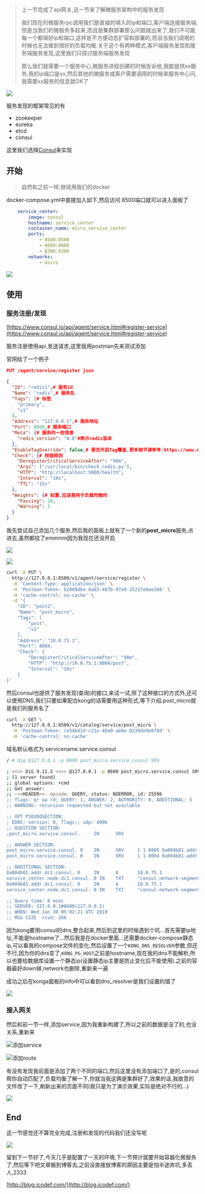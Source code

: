 > 上一节完成了api网关,这一节来了解微服务架构中的服务发现
> 
> 我们现在的微服务rpc调用我们是直接的填入的ip和端口,客户端连接服务端.但是当我们的微服务多起来,而且是集群部署那么问题就出来了,我们不可能每一个都填好ip和端口,这样是不方便动态扩容和部署的,而且当我们调用的时候也无法做到很好的负载均衡.关于这个有两种模式,客户端服务发现和服务端服务发现,这里我们只探讨服务端服务发现
> 
> 那么我们就需要一个服务中心,微服务进程创建的时候告诉他,我能提供xx服务,我的ip端口是xx,然后其他的微服务或客户需要调用的时候来服务中心问,我需要xx服务的信息就OK了

![](img/service_chart.png)

服务发现的框架常见的有
* zookeeper
* eureka
* etcd
* consul

这里我们选择[Consul](https://www.consul.io/)来实现

## 开始
> 自然和之前一样,继续用我们的docker

docker-compose.yml中直接加入如下,然后访问 8500端口就可以进入面板了
```yml
    service_center:
        image: consul
        hostname: service_center
        container_name: micro_service_center
        ports: 
            - 8500:8500
            - 8600:8600
            - 8300:8300
        networks: 
            - micro
```

![](img/service_consul.png)

## 使用

### 服务注册/发现
[https://www.consul.io/api/agent/service.html#register-service](https://www.consul.io/api/agent/service.html#register-service)

服务注册使用api,发送请求,这里我用postman先来测试添加

官网给了一个例子
```json
PUT /agent/service/register json

{
  "ID": "redis1",# 服务id
  "Name": "redis",# 服务名
  "Tags": [# 标签
    "primary",
    "v1"
  ],
  "Address": "127.0.0.1",# 服务地址
  "Port": 8000,# 服务端口
  "Meta": {# 服务的一些信息
    "redis_version": "4.0"#表示redis版本
  },
  "EnableTagOverride": false,# 是否开启Tag覆盖,更多细节请参考:https://www.consul.io/docs/agent/services.html#enable-tag-override-and-anti-entropy 我也看不太懂啊,hhh
  "Check": {# 校验规则
    "DeregisterCriticalServiceAfter": "90m",
    "Args": ["/usr/local/bin/check_redis.py"],
    "HTTP": "http://localhost:5000/health",
    "Interval": "10s",
    "TTL": "15s"
  },
  "Weights": {# 权重,应该是用于负载均衡的
    "Passing": 10,
    "Warning": 1
  }
}
```
我先尝试自己添加几个服务,然后我的面板上就有了一个新的**post_micro**服务,点进去,虽然都挂了emmmm因为我现在还没开启

![](img/service_2.png)

![](img/service_3.png)

```sh
curl -X PUT \
  http://127.0.0.1:8500/v1/agent/service/register \
  -H 'Content-Type: application/json' \
  -H 'Postman-Token: b2089dbe-8ad3-487b-97e0-25217e6ee346' \
  -H 'cache-control: no-cache' \
  -d '{
    "ID": "post2",
    "Name": "post_micro",
    "Tags": [
        "post",
        "v1"
    ],
    "Address": "10.0.75.1",
    "Port": 8004,
    "Check": {
        "DeregisterCriticalServiceAfter": "90m",
        "HTTP": "http://10.0.75.1:8004/post",
        "Interval": "10s"
    }
}'
```

然后consul也提供了服务发现(查询)的接口,来试一试,除了这种接口的方式外,还可以使用DNS,我们只要如果配合kong的话需要用这种形式,等下介绍.post_micro就是我们的服务名了
```sh
curl -X GET \
  http://127.0.0.1:8500/v1/catalog/service/post_micro \
  -H 'Postman-Token: ce54bd1d-c21e-46e0-ae0e-0230de9e6f8d' \
  -H 'cache-control: no-cache'
```

域名默认格式为 servicename.service.consul
```sh
/ # dig @127.0.0.1 -p 8600 post_micro.service.consul SRV

; <<>> DiG 9.11.5 <<>> @127.0.0.1 -p 8600 post_micro.service.consul SRV
; (1 server found)
;; global options: +cmd
;; Got answer:
;; ->>HEADER<<- opcode: QUERY, status: NOERROR, id: 25596
;; flags: qr aa rd; QUERY: 1, ANSWER: 2, AUTHORITY: 0, ADDITIONAL: 5
;; WARNING: recursion requested but not available

;; OPT PSEUDOSECTION:
; EDNS: version: 0, flags:; udp: 4096
;; QUESTION SECTION:
;post_micro.service.consul.     IN      SRV

;; ANSWER SECTION:
post_micro.service.consul. 0    IN      SRV     1 1 8005 0a004b01.addr.dc1.consul.
post_micro.service.consul. 0    IN      SRV     1 1 8004 0a004b01.addr.dc1.consul.

;; ADDITIONAL SECTION:
0a004b01.addr.dc1.consul. 0     IN      A       10.0.75.1
service_center.node.dc1.consul. 0 IN    TXT     "consul-network-segment="
0a004b01.addr.dc1.consul. 0     IN      A       10.0.75.1
service_center.node.dc1.consul. 0 IN    TXT     "consul-network-segment="

;; Query time: 0 msec
;; SERVER: 127.0.0.1#8600(127.0.0.1)
;; WHEN: Wed Jan 30 05:02:21 UTC 2019
;; MSG SIZE  rcvd: 266
```

因为kong要用consul的dns,整合起来,然后到这里的时候遇到个坑...首先需要ip地址,不能是hostname了...然后我是在docker里面...还需要docker-compose静态ip,可以看我的compose文件的变化,然后设置了一个```KONG_DNS_RESOLVER```参数,但还不行,因为你的dns变了,```KONG_PG_HOST```之前是hostname,现在我的dns不能解析,所以也要给数据库设置一个静态ip(设置静态ip主要是防止变化后不能使用).之前的容器最好down掉,network也删除,重新来一遍

成功之后在konga面板的info中可以看到dns_resolver是我们设置的值了

![](img/service_4.png)

### 接入网关
然后和前一节一样,添加service,因为我重新构建了,所以之前的数据是没了的,也没关系,重新来

![添加service](img/service_5.png)

![添加route](img/service_6.png)

有没有发现我前面是添加了两个不同的端口,然后这里没有添加端口了,是的,consul帮你自动匹配了,负载均衡了解一下,你就当我这俩是集群好了,效果的话,我故意的文件改了一下,刷新出来的页面不同(我只是为了演示效果,实际是绝对不行的...)

![](img/service_7.png)


## End
这一节感觉还不算完全完成,注册和发现的代码我们还没写呢

![](img/bqb_1.png)

留到下一节好了,今天几乎是配置了一天的环境,下一节预计就要开始容器化微服务了,然后等下吧文章搬到博客去,之前没直接放博客的原因主要是怕半途弃坑,多丢人,2333

[http://blog.icodef.com/](http://blog.icodef.com/)